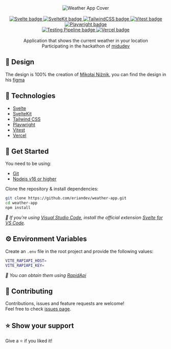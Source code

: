 <div align="center">
  <a target="_blank" target="https://www.figma.com/community/file/1023658389987124693">
    <img alt="Weather App Cover" title="Weather App" src="https://eriandev.github.io/api/weather-app/preview.png" />
  </a>
</div>

<br />

<div align="center">
  <a target="_blank" href="https://svelte.dev/">
    <img title="Svelte" alt="Svelte badge" src="https://img.shields.io/endpoint?url=https%3A%2F%2Feriandev.github.io%2Fapi%2Fweather-app%2Fbadges%2Fsvelte%2F" />
  </a>
  <a target="_blank" href="https://kit.svelte.dev/">
    <img title="SvelteKit" alt="SvelteKit badge" src="https://img.shields.io/endpoint?url=https%3A%2F%2Feriandev.github.io%2Fapi%2Fweather-app%2Fbadges%2Fsveltekit%2F" />
  </a>
  <a target="_blank" href="https://tailwindcss.com/">
    <img title="TailwindCSS" alt="TailwindCSS badge" src="https://img.shields.io/endpoint?url=https%3A%2F%2Feriandev.github.io%2Fapi%2Fweather-app%2Fbadges%2Ftailwindcss%2F" />
  </a>
  <a target="_blank" href="https://vitest.dev/">
    <img title="Vitest" alt="Vitest badge" src="https://img.shields.io/endpoint?url=https%3A%2F%2Feriandev.github.io%2Fapi%2Fweather-app%2Fbadges%2Fvitest%2F" />
  </a>
  <a target="_blank" href="https://playwright.dev/">
    <img title="Playwright" alt="Playwright badge" src="https://img.shields.io/endpoint?url=https%3A%2F%2Feriandev.github.io%2Fapi%2Fweather-app%2Fbadges%2Fplaywright%2F" />
  </a>
</div>
<div align="center">
  <a target="_blank" href="https://github.com/eriandev/weather-app/actions/workflows/testing.yaml">
    <img title="Testing Pipeline" alt="Testing Pipeline badge" src="https://github.com/eriandev/weather-app/actions/workflows/testing.yaml/badge.svg" />
  </a>
  <a target="_blank" href="https://eriandev-weather-app.vercel.app/">
    <img title="Vercel" alt="Vercel badge" src="https://vercelbadge.vercel.app/api/eriandev/weather-app" />
  </a>
</div>

<br/>

<div align="center">
  Application that shows the current weather in your location
  <br />
  Participating in the hackathon of <a target="_blank" title="twitch.tv/midudev" href="https://www.twitch.tv/midudev">midudev</a>
</div>

## 🎨 Design

The design is 100% the creation of [Mikołaj Niżnik](https://dribbble.com/mniznik), you can find the design in his [figma](https://www.figma.com/community/file/1023658389987124693)

## 🦾 Technologies

- [Svelte](https://svelte.dev/)
- [SvelteKit](https://kit.svelte.dev/)
- [Tailwind CSS](https://tailwindcss.com/)
- [Playwright](https://playwright.dev/)
- [Vitest](https://vitest.dev/)
- [Vercel](https://vercel.com/)

## 🚀 Get Started

You need to be using:

- [Git](https://git-scm.com/downloads)
- [Nodejs v16 or higher](https://nodejs.org/es/download/)

Clone the repository & install dependencies:

```bash
git clone https://github.com/eriandev/weather-app.git
cd weather-app
npm install
```

*📢 If you're using [Visual Studio Code](https://code.visualstudio.com/), install the official extension [Svelte for VS Code](https://marketplace.visualstudio.com/items?itemName=svelte.svelte-vscode).*

## ⚙️ Environment Variables

Create an `.env` file in the root project and provide the following values:

```bash
VITE_RAPIAPI_HOST=
VITE_RAPIAPI_KEY=
```

*📢 You can obtain them using [RapidApi](https://rapidapi.com/weatherapi/api/weatherapi-com/)*

## 🤝 Contributing

Contributions, issues and feature requests are welcome!
<br />
Feel free to check [issues page](https://github.com/eriandev/weather-app/issues).

## ⭐️ Show your support

Give a ⭐️ if you liked it!
